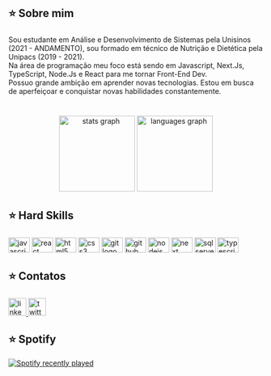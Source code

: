 

###

<h2 align="left">⭐️ Sobre mim</h2>

###

<p align="left">Sou estudante em Análise e Desenvolvimento de Sistemas pela Unisinos (2021 - ANDAMENTO), sou formado em técnico de Nutrição e Dietética pela Unipacs (2019 - 2021).<br>Na área de programação meu foco está sendo em Javascript, Next.Js, TypeScript, Node.Js e React para me tornar Front-End Dev.<br>Possuo grande ambição em aprender novas tecnologias. Estou em busca de aperfeiçoar e conquistar novas habilidades constantemente.</p>

###

<br clear="both">

<div align="center">
  <img src="https://github-readme-stats-sigma-five.vercel.app/api?hide_title=false&hide_rank=false&show_icons=true&include_all_commits=true&count_private=true&disable_animations=false&theme=dracula&locale=en&hide_border=false&username=kauedahora" height="150" alt="stats graph"  />
  <img src="https://github-readme-stats-sigma-five.vercel.app/api?locale=en&hide_title=false&layout=compact&card_width=320&langs_count=5&theme=dracula&hide_border=false&username=kauedahora" height="150" alt="languages graph"  />
</div>

###

<h2 align="left">⭐️ Hard Skills</h2>

###

<div align="left">
  <img src="https://cdn.jsdelivr.net/gh/devicons/devicon/icons/javascript/javascript-original.svg" height="30" width="42" alt="javascript logo"  />
  <img src="https://cdn.jsdelivr.net/gh/devicons/devicon/icons/react/react-original.svg" height="30" width="42" alt="react logo"  />
  <img src="https://cdn.jsdelivr.net/gh/devicons/devicon/icons/html5/html5-original.svg" height="30" width="42" alt="html5 logo"  />
  <img src="https://cdn.jsdelivr.net/gh/devicons/devicon/icons/css3/css3-original.svg" height="30" width="42" alt="css3 logo"  />
  <img src="https://cdn.jsdelivr.net/gh/devicons/devicon/icons/git/git-original.svg" height="30" width="42" alt="git logo"  />
  <img src="https://cdn.jsdelivr.net/gh/devicons/devicon/icons/github/github-original.svg" height="30" width="42" alt="github logo"  />
  <img src="https://cdn.jsdelivr.net/gh/devicons/devicon/icons/nodejs/nodejs-original.svg" height="30" width="42" alt="nodejs logo"  />
  <img src="https://cdn.jsdelivr.net/gh/devicons/devicon/icons/nextjs/nextjs-original-wordmark.svg" height="30" width="42" alt="next logo" />
  <img src="https://cdn.jsdelivr.net/gh/devicons/devicon/icons/microsoftsqlserver/microsoftsqlserver-plain-wordmark.svg" height="30" width="42" alt="sql server logo" />
  <img src="https://cdn.jsdelivr.net/gh/devicons/devicon/icons/typescript/typescript-original.svg" height="30" width="42" alt="typescript logo" />
</div>

###

<h2 align="left">⭐️ Contatos</h2>

###

<div align="left">
  <a href="https://www.linkedin.com/in/kau%C3%AA-da-hora-831487199" target="_blank">
    <img src="https://img.shields.io/static/v1?message=LinkedIn&logo=linkedin&label=&color=0077B5&logoColor=white&labelColor=&style=for-the-badge" height="35" alt="linkedin logo"  />
  </a>
  <a href="https://twitter.com/therealkaue" target="_blank">
    <img src="https://img.shields.io/static/v1?message=Twitter&logo=twitter&label=&color=1DA1F2&logoColor=white&labelColor=&style=for-the-badge" height="35" alt="twitter logo"  />
  </a>
</div>

###

<h2 align="left">⭐️ Spotify</h2>

<div align="left">
  <a href="https://open.spotify.com/user/12180427719">
    <img src="https://spotify-recently-played-readme.vercel.app/api?user=12180427719" alt="Spotify recently played"  />
</a>
</div>

###

